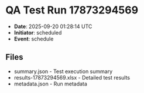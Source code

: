 # QA Test Run 17873294569

- **Date**: 2025-09-20 01:28:14 UTC
- **Initiator**: scheduled
- **Event**: schedule

## Files
- summary.json - Test execution summary
- results-17873294569.xlsx - Detailed test results
- metadata.json - Run metadata
